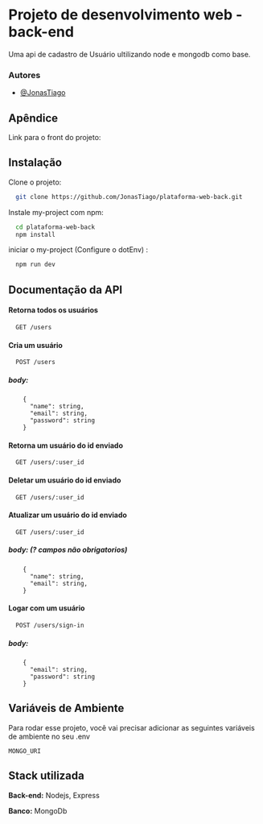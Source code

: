 
# Projeto de desenvolvimento web - back-end

Uma api de cadastro de Usuário ultilizando node e mongodb como base.


### Autores

- [@JonasTiago](https://github.com/JonasTiago)


## Apêndice

Link para o front do projeto: 


## Instalação

Clone o projeto:

```bash
  git clone https://github.com/JonasTiago/plataforma-web-back.git
```

Instale my-project com npm:

```bash
  cd plataforma-web-back
  npm install
```

iniciar o my-project (Configure o dotEnv) :

```bash
  npm run dev
```
    
## Documentação da API

#### Retorna todos os usuários

```http
  GET /users
```

#### Cria um usuário

```http
  POST /users
```
##### body:
```body
    {
      "name": string,
      "email": string,
      "password": string
    }
```

#### Retorna um usuário do id enviado

```http
  GET /users/:user_id
```
#### Deletar um usuário do id enviado

```http
  GET /users/:user_id
```

#### Atualizar um usuário do id enviado

```http
  GET /users/:user_id
```
##### body: (? campos não obrigatorios)
```body
    {
      "name": string,
      "email": string,
    }
```

#### Logar com um usuário

```http
  POST /users/sign-in
```
##### body:
```body
    {
      "email": string,
      "password": string
    }
```




## Variáveis de Ambiente

Para rodar esse projeto, você vai precisar adicionar as seguintes variáveis de ambiente no seu .env

`MONGO_URI`


## Stack utilizada

**Back-end:** Nodejs, Express

**Banco:** MongoDb

